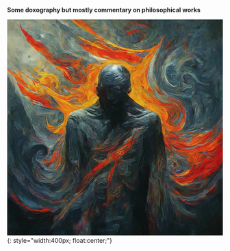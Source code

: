 **Some doxography but mostly commentary on philosophical works**

![TE image](/images/dw.jfif){: style="width:400px; float:center;"}
